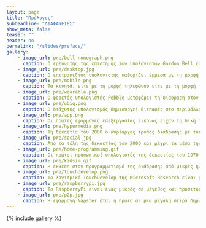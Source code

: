 ```yaml
---
layout: page
title: "Πρόλογος"
subheadline: "ΔΙΑΦΑΝΕΙΕΣ"
show_meta: false
teaser: ""
header: no
permalink: "/slides/preface/"
gallery:
    - image_url: pre/bell-nomograph.png
      caption: Ο ερευνητής της επιστήμης των υπολογιστών Gordon Bell έφτιαξε το 2002 ένα διάγραμμα που δείχνει πόσο διαφορετικοί είναι οι υπολογιστές και τα δημογραφικά των χρηστών ανάλογως τη δεκαετία που εμφανίστηκαν.
    - image_url: pre/desktop.jpg
      caption: Ο επιτραπέζιος υπολογιστής καθορίζει έμμεσα με τη μορφή του ένα συγκεκριμένο πλαίσιο χρήσης και αντίστοιχα τις εφαρμογές και τις διαδικασίες του χρήστη, που συνήθως σχετίζονται με το περιβάλλον του γραφείου και την αξία της παραγωγικότητας.
    - image_url: pre/mobile.png
      caption: Τα κινητά, είτε με τη μορφή τηλεφώνου είτε με τη μορφή ταμπλέτας, γίνονται οι πιο δημοφιλείς υπολογιστές στα τέλη του 2010 και προσδιορίζουν ένα καινούριο σύνολο εφαρμογών χρήστη που έχουν να κάνουν με τη θέση του χρήστη και το ψηφιακό περιεχόμενο.
    - image_url: pre/wearable.png
      caption: O φορετός υπολογιστής Pebble μεταφέρει τη διάδραση στον καρπό του χεριού και μετατρέπει τον προγραμματισμό της διάδρασης σε μια σύνθεση των πόρων του ρολογιού, του κινητού, και του διαδικτύου.
    - image_url: pre/ubiq.png
      caption: Ο διάχυτος υπολογισμός δημιουργεί διεπαφές στο περιβάλλον, όπως ο θερμοστάτης Nest που είναι συνδεμένος με το διαδίκτυο ώστε να είναι πάντα προσβάσιμος από τις συσκευές του χρήστη όπως ο φορετός, ο κινητός, και ο επιτραπέζιος υπολογιστής, δημιουργώντας έτσι ένα οικοσύστημα συσκευών και εφαρμογών.
    - image_url: pre/app.png
      caption: Οι πρώτες εφαρμογές επεξεργασίας εικόνας είχαν τη δική τους γραφική διεπαφή με τον χρήστη, αφού το κυρίαρχο λειτουργικό σύστημα της εποχής MS-DOS δεν είχε ακόμη γραφική διεπαφή, με αποτέλεσμα να υπάρχει μεγάλη ασυνέπεια ακόμη και σε οριζόντιες λειτουργίες (π.χ., παράθυρα, αποθήκευση, κτλ.) ανάμεσα στις διαφορετικές εφαρμογές.
    - image_url: pre/hypermedia.png
      caption: Τη δεκαετία του 2000 ο κυρίαρχος τρόπος διάδρασης με τους υπολογιστές μεταφέρθηκε στον παγκόσμιο ιστό, ο οποίος παρουσίασε μια μεγάλη δυνατότητα προσαρμογής σε πολλά διαφορετικά πεδία εφαρμογής, από σύστημα αρχειοθέτησης επιστημονικών δημοσιεύσεων τη δεκαετία του 1990, στο ηλεκτρονικό εμπόριο και τα ιστολόγια της δεκαετία του 2000, σε γενική πλατφόρμα εκτέλεσης εφαρμογών τη δεκαετία του 2010.
    - image_url: pre/social.jpg
      caption: Από τα τέλη της δεκαετίας του 2000 και μέχρι τα μέσα της δεκαετίας του 2010, τα κοινωνικά δίκτυα όπως τα Facebook, Twitter, Instagram, κ.α., είχαν γίνει ο ελάχιστος κοινός παρανομαστής για τους περισσότερους χρήστες ανεξάρτητα από δημογραφικά ή άλλα χαρακτηριστικά.
    - image_url: pre/home-programming.gif
      caption: Οι πρώτοι προσωπικοί υπολογιστές της δεκαετίας του 1970 δεν είχαν κάποιο γραφικό περιβάλλον για το λειτουργικό σύστημα, αντίθετα είχαν γραμμή εντολών καθώς και έναν μεταγλωττιστή (compiler) ως βασική διάδραση με τον χρήστη, με αποτέλεσμα μια ολόκληρη γενιά που μεγάλωσε με αυτούς τους υπολογιστές να έχει αποκτήσει μεγάλη οικειότητα με τις γλώσσες προγραμματισμού.
    - image_url: pre/kidsim.gif
      caption: Η έκθεση στον προγραμματισμό της διάδρασης από μικρές ηλικίες έχει αναγνωριστεί ως μια σημαντική αξία του ψηφιακού αλφαβητισμού και έχει γίνει μια διαχρονική προσπάθεια να φτιαχτούν οπτικές γλώσσες προγραμματισμού ώστε η διάδραση με τους υπολογιστές να είναι κάτι περισσότερο από απλή κατανάλωση έτοιμων εμπειριών.
    - image_url: pre/touchdevelop.png
      caption: Το λογισμικό TouchDevelop της Microsoft Research είναι μια απάντηση στο διαχωριστικό γυαλί που δημιουργούν οι δημοφιλείς κινητές συσκευές με οθόνη αφής ανάμεσα στον χρήστη και στον προγραμματισμό της διάδρασης.
    - image_url: pre/raspberrypi.jpg
      caption: To RaspberryPi είναι ένας μικρός σε μέγεθος και προσιτός οικονομικά υπολογιστής, με έμφαση στην εκμάθηση προγραμματισμού από νέους χρήστες και ειδικά από παιδιά, που συνδέεται απευθείας στην τηλεόραση του χρήστη.
    - image_url: pre/p2p.jpg
      caption: Η εφαρμογή Napster ήταν η πρώτη σε μια μεγάλη σειρά δημοφιλών εφαρμογών που ακολούθησαν και μετασχημάτισαν κοινωνικές και οικονομικές διαδικασίες, όπως τα Skype, Uber, AirBnB, και τα οποία δημιουργούν μια διεπαφή που επιτρέπει στους τελικούς χρήστες να μοιράζονται μεταξύ τους πόρους χωρίς ενδιάμεσες ιεραρχίες, ενώ σε όλες τις περιπτώσεις η τεχνολογία ήταν μόνον η αναγκαία συνθήκη.
---
```



{% include gallery %}
